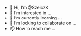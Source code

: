 - 👋 Hi, I’m @SzeiczK
- 👀 I’m interested in ...
- 🌱 I’m currently learning ...
- 💞️ I’m looking to collaborate on ...
- 📫 How to reach me ...

<!---
SzeiczK/SzeiczK is a ✨ special ✨ repository because its `README.md` (this file) appears on your GitHub profile.
You can click the Preview link to take a look at your changes.
--->
